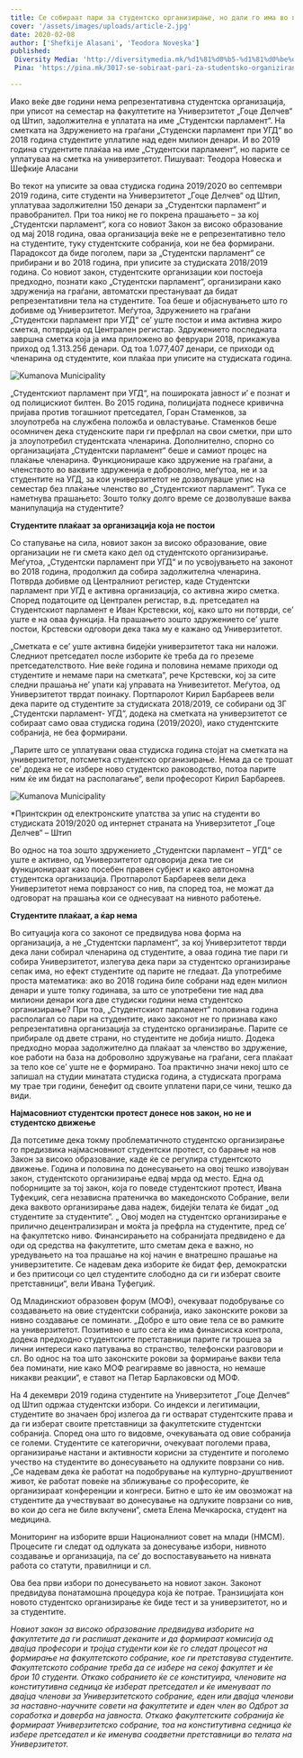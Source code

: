 ```yaml
---
title: Се собираат пари за студентско организирање, но дали го има во пракса?
cover: '/assets/images/uploads/article-2.jpg'
date: 2020-02-08
author: ['Shefkije Alasani', 'Teodora Noveska']
published:
 Diversity Media: 'http://diversitymedia.mk/%d1%81%d0%b5-%d1%81%d0%be%d0%b1%d0%b8%d1%80%d0%b0%d0%b0%d1%82-%d0%bf%d0%b0%d1%80%d0%b8-%d0%b7%d0%b0-%d1%81%d1%82%d1%83%d0%b4%d0%b5%d0%bd%d1%82%d1%81%d0%ba%d0%be-%d0%be%d1%80%d0%b3%d0%b0%d0%bd%d0%b8/'
 Pina: 'https://pina.mk/3017-se-sobiraat-pari-za-studentsko-organizirane-no-dali-go-ima-vo-praksa/'

---
```


Иако веќе две години нема репрезентативна студентска организација, при уписот на семестар на факултетите на Универзитетот „Гоце Делчев“ од Штип, задолжителна е уплатата на име „Студентски парламент“. На сметката на Здружението на граѓани „Студенски парламент при УГД“ во 2018 година студентите уплатиле над еден милион денари. И во 2019 година студентите плаќаа на име „Студентски парламент“, но парите се уплатуваа на сметка на универзитетот.
Пишуваат: Теодора Новеска и Шефкије Аласани

Во текот на уписите за оваа студиска година 2019/2020 во септември 2019 година, сите студенти на Универзитетот „Гоце Делчев“ од Штип, уплатуваа задолжителни 150 денари за „Студентски парламент“ и правобранител. При тоа никој не го покрена прашањето – за кој „Студентски парламент“, кога со новиот Закон за високо образование од мај 2018 година, оваа организација веќе не е репрезентативно тело на студентите, туку студентските собранија, кои не беа формирани.
Парадоксот да биде поголем, пари за „Студентски парламент“ се прибирани и во 2018 година, при уписите за студиската 2018/2019 година.
Со новиот закон, студентските организации кои постоеја предходно, познати како „Студентски парламент“, организирани како здруженија на граѓани, автоматски престануваат да бидат репрезентативни тела на студентите. Тоа беше и објаснувањето што го добивме од Универзитетот. Меѓутоа, Здружението на граѓани „Студентски парламент при УГД“ се’ уште постои и има активна жиро сметка, потврдија од Централен регистар. Здружението последната завршна сметка која ја има приложено во февруари 2018, прикажува приход од 1.313.256 денари. Од тоа 1.077,407 денари, се приходи од членарина од студентите, кои плаќаа при уписите на студиската година.

![Kumanova Municipality](/assets/images/uploads/trosoci.jpg)

„Студентскиот парламент при УГД“, на пошироката јавност и’ е познат и од полицискиот билтен. Во 2015 година, полицијата поднесе кривична пријава против тогашниот претседател, Горан Стаменков, за злоупотреба на службена положба и овластување. Стаменков беше осомничен дека студенските пари ги префрлал на свои сметки, при што ја злоупотребил студентската членарина.
Дополнително, спорно со организацијата „Студентски парламент“ беше и самиот процес на плаќање членарина. Функционираше како здружение на граѓани, а членството во ваквите здруженија е доброволно, меѓутоа, не и за студентите на УГД, за кои универзитетот не дозволуваше упис на семестар без плаќање членство во „Студентскиот парламент“. Тука се наметнува прашањето: Зошто толку долго време се дозволуваше ваква манипулација на студентите?

**Студентите плаќаат за организација која не постои**

Со стапување на сила, новиот закон за високо образование, овие организации не ги смета како дел од студентското организирање. Меѓутоа, „Студентски парламент при УГД“ и по усвојувањето на законот во 2018 година, продолжил да собира задолжителна членарина. Потврда добивме од Централниот регистер, каде Студентски парламент при УГД е активна организација, со активна жиро сметка. Според податоците од Централен регистар, в.д. претседател на Студентскиот парламент е Иван Крстевски, кој, како што ни потврди, се’ уште е на оваа функција. На прашањето зошто здружението се’ уште постои, Крстевски одговори дека така му е кажано од Универзитетот.

„Сметката е се’ уште активна бидејќи универзитетот така ни наложи. Следниот претседател после изборите ќе треба да го преземе претседателството. Ние веќе година и половина немаме приходи од студентите и немаме пари на сметката“, рече Крстевски, кој за сите следни прашања не’ упати кај управата на Унивезитетот.
Меѓутоа, од Универзитетот тврдат поинаку. Портпаролот Кирил Барбареев вели дека парите од студентите за студиската 2018/2019, се собирани од ЗГ „Студентски парламент- УГД“, додека на сметката на универзитетот се собираат само оваа студиска година (2019/2020), иако студентските собранија, не беа формирани.

„Парите што се уплатувани оваа студиска година стојат на сметката на универзитетот, потсметка студентско организирање. Нема да се трошат се’ додека не се избере ново студентско раководство, потоа парите ним ќе им бидат на располагање“, вели професорот Кирил Барбареев.

![Kumanova Municipality](/assets/images/uploads/studenti-2.jpg)

*Принтскрин од електронските упатства за упис на студенти во студиската 2019/2020 од интернет страната на Универзитетот „Гоце Делчев“ – Штип

Во однос на тоа зошто здружението „Студентски парламент – УГД“ се уште е активно, од Универзитетот одговорија дека тие си функционираат како посебен правен субјект и како автономна студентска организација. Протпаролот Барбареев вели дека Универзитетот нема поврзаност со нив, па според тоа, не можат да одговорат на прашања кои се однесуваат на нивното работење.

**Студентите плаќаат, а ќар нема**

Во ситуација кога со законот се предвидува нова форма на организација, а не „Студентски парламент“, за кој Универзитетот тврди дека лани собирал членарина од студентите, а оваа година тие пари ги собира Универзитетот, излегува дека пари за студентско организирање сепак има, но ефект студентите од парите не гледаат. Да употребиме проста математика: ако во 2018 година биле собрани над еден милион денари и уште толку годинава, за што се употребени тие над два милиони денари кога две студиски години нема студентско организирање? При тоа, „Студентскиот парламент“ половина година располагал со пари на студентите, иако законот не го признава како репрезентативна организација за студентско организирање. Парите се прибирале од двете страни, но студентите не добија ништо. Додека предходно мораа задолжително да плаќаат за членство во здружение, кое работи на база на доброволно здружување на граѓани, сега плаќаат за тело кое се’ уште не е формирано. Тоа практично значи некој што се запишал на студии минатата студиска година, а студиската програма му трае три години, бенефит од своите уплатени пари,се чини, тешко да види.


**Најмасовниот студентски протест донесе нов закон, но не и студентско движење**

Да потсетиме дека токму проблематичното студентско организирање го предизвика најмасновниот студентски протест, со барање на нов Закон за високо образование, каде ќе се регулира студентското движење. Година и половина по донесувањето на овој тешко извојуван закон, студентското организирање едвај мрда од место. Една од поборниците за тој закон, која го поведе студентскиот протест, Ивана Туфекџиќ, сега независна пратеничка во македонското Собрание, вели дека ваквото организирање дава надеж, бидејќи телата ќе бидат „од студентите за студентите“.
„ Овој модел на студентско организирање е прилично децентрализиран и моќта ја префрла на студентите, пред се’ на факултетско ниво. Финансирањето на собранијата предвидено е да оди од средства на факултетите, што сметам дека е важно, но уредувањето на тоа прашање на кој начин е внатрешно прашање на универзитетите. Се надевам дека изборите ќе бидат фер, демократски и без притисоци со цел студентите слободно да си ги изберат своите претставници“, вели Ивана Туфегџиќ.

Од Младинскиот образовен форум (МОФ), очекуваат подобрување со создавањето на овие студентски собранија, иако законските рокови за нивно создавање се поминати.
„Добро е што овие тела се во рамките на универзитетот. Позитивно е што сега ќе има финансиска контрола, додека предходно студентските претставници парите ги трошеа за лични интереси како патувања во странство, телефонски разговори и сл. Во однос на тоа што законските рокови за формирање вакви тела беа поминати, ние како МОФ реагиравме во јавноста, но немаше никакви реакции“, е ставот на Петар Барлаковски од МОФ.

На 4 декември 2019 година студентите на Универзитетот „Гоце Делчев“ од Штип одржаа студентски избори.
Со индекси и легитимации, студентите во значаен број излегоа да ги остварат студентските права и да ги изберат своите претставници за факултетските студентски собранија. Според она што го видовме, очекувањата од овие собранија се големи. Студентите се категорични, очекуваат поголеми права, организирање настани и активности корисни за студентите и поголемо учество на студентите во донесувањето на одлуките поврзани со нив.
„Се надевам дека ќе работат на подобрување на културно-друштвениот живот, ќе работат повеќе на зближување со професорите, ќе организираат конференции и конгреси. Битно е што ќе им овозможат на студентите да учествуваат во донесување на одлуките поврзани со нив, во кои до сега не биле вклучени“, смета Елена Мечкароска, студент на медицина.

Мониторинг на изборите врши Националниот совет на млади (НМСМ). Процесите ги следат од одлуката за донесување избори, нивното создавање и организација, па се’ до воспоставувањето на нивната работа со статути, правилници и сл.

Ова беа први избори по донесувањето на новиот закон. Законот предвидува понатамошна процедура која ќе потрае. Транзицијата кон новото студентско организирање ќе биде тест и за универзитетот, но и за студентите.

*Новиот закон за високо образование предвидува изборите на факултетите да ги распишат деканите и да формираат комисија од двајца професори и тројца студенти кои ќе го следат процесот на формирање на факултетското собрание, кое ги претставува студентите.
Факултетското собрание треба да се избере на секој факултет и ќе брои 10 студенти. Откако собранието ќе се конституира, членовите на конститутивна седница ќе изберат претседател и ќе именуваат по двајца членови за Универзитетското собрание, еден или двајца членови за наставно-научните совети на факултетите и еден член во Одброт за соработка и доверба на јавноста.
Откако факултетските собранија ќе формираат Универзитетско собрание, тоа на конститутивна седница ќе избере претседател и ќе именува соодветни претставници во телата на Универзитетот.*
